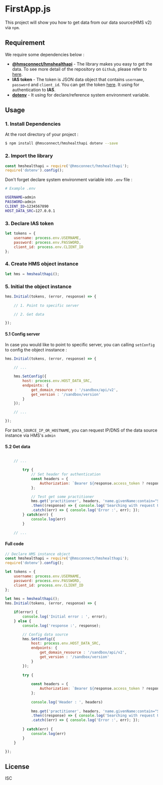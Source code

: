 # **FirstApp.js**

This project will show you how to get data from our data source(HMS v2) via `npm`.

## **Requirement**

We require some dependencies below :

 - [**@hmsconnect/hmshealthapi**](https://www.npmjs.com/package/@hmsconnect/hmshealthapi) - 
 The library makes you easy to get the data. To see more detail of the repository on `Github`, please refer to [here](https://github.com/HMSConnect/hmshealthapi/tree/feature/oauth2-ias).
 - **IAS token** - The token is JSON data object that contains `username`, `password` and `client_id`.
 You can get the token [here](http://ehie-dev.bdms.co.th/). It using for authentication to **IAS**.
 - [**dotenv**](https://www.npmjs.com/package/dotenv) - It using for declare/reference system environment variable.

## **Usage**

### **1. Install Dependencies**

At the root directory of your project :

```bash
$ npm install @hmsconnect/hmshealthapi dotenv --save
```

### **2. Import the library**

```js
const hmshealthapi = require('@hmsconnect/hmshealthapi');
require('dotenv').config();
```

Don't forget declare system environment variable into `.env` file :

```bash
# Example .env

USERNAME=admin
PASSWORD=admin
CLIENT_ID=1234567890
HOST_DATA_SRC=127.0.0.1
```

### **3. Declare IAS token**

```js
let tokens = {
    username: process.env.USERNAME,
    password: process.env.PASSWORD,
    client_id: process.env.CLIENT_ID
};
```

### **4. Create HMS object instance**

```js
let hms = hmshealthapi();
```

### **5. Initial the object instance**

```js
hms.Initial(tokens, (error, response) => {
    
    // 1. Point to specific server

    // 2. Get data

});
```

#### **5.1 Config server**
In case you would like to point to specific server, you can calling `setConfig` to config the object insstance :

```js
hms.Initial(tokens, (error, response) => {

    // ...

    hms.SetConfig({
        host: process.env.HOST_DATA_SRC,
        endpoints: {
            get_domain_resource : '/sandbox/api/v2',
            get_version : '/sandbox/version'
        }
    });

    // ...

});
```

For `DATA_SOURCE_IP_OR_HOSTNAME`, you can request IP/DNS of the data source instance via HMS's `admin`

#### **5.2 Get data**

```js

    // ...

        try {
            // Set header for authentication
            const headers = {
                Authorization: `Bearer ${response.access_token ? response.access_token : ''}`
            };

            // Test get some practitioner
            hms.get('practitioner', headers, 'name.givenName:contain="Silas S9"&sort=-identifier.start')
            .then((response) => { console.log('Searching with request URL:', JSON.stringify(response, null, 2)); })
            .catch((err) => { console.log('Error :', err); });
        } catch(err) {
            console.log(err)
        }
    
    // ...

```

#### **Full code**

```js
// Declare HMS instance object
const hmshealthapi = require('@hmsconnect/hmshealthapi');
require('dotenv').config();

let tokens = {
    username: process.env.USERNAME,
    password: process.env.PASSWORD,
    client_id: process.env.CLIENT_ID
};
   
let hms = hmshealthapi();
hms.Initial(tokens, (error, response) => {

    if(error) {
        console.log('Initial error : ', error);
    } else {
        console.log('response :', response);

        // Config data source
        hms.SetConfig({
            host: process.env.HOST_DATA_SRC,
            endpoints: {
                get_domain_resource : '/sandbox/api/v2',
                get_version : '/sandbox/version'
            }
        });
    
        try {
    
            const headers = {
                Authorization: `Bearer ${response.access_token ? response.access_token : ''}`
            };
    
            console.log('Header : ', headers)
    
            hms.get('practitioner', headers, 'name.givenName:contain="Silas S9"&sort=-identifier.start')
            .then((response) => { console.log('Searching with request URL:', JSON.stringify(response, null, 2)); })
            .catch((err) => { console.log('Error :', err); });
    
        } catch(err) {
            console.log(err)
        }
    }

});
```

## **License**

ISC